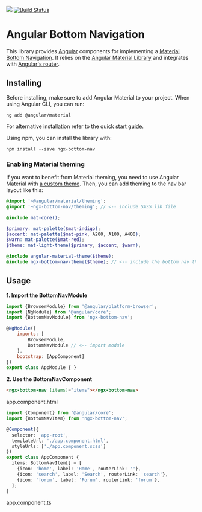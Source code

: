<a target="_blank" href="https://www.npmjs.com/package/ngx-bottom-nav">![](https://img.shields.io/npm/v/ngx-bottom-nav.svg)</a>
[![Build Status](https://github.com/kevlatus/ngx-bottom-nav/workflows/Continuous%20Integration/badge.svg)](https://github.com/kevlatus/ngx-bottom-nav/actions)

# Angular Bottom Navigation

This library provides [Angular](https://angular.io/) components for implementing a 
 [Material Bottom Navigation](https://material.io/design/components/bottom-navigation.html).
 It relies on the [Angular Material Library](https://material.angular.io/) and
 integrates with [Angular's router](https://angular.io/guide/router).

## Installing

Before installing, make sure to add Angular Material to your project. When using Angular CLI, you can run:
```
ng add @angular/material
```
For alternative installation refer to the [quick start guide](https://material.angular.io/guide/getting-started).  

Using npm, you can install the library with:  
```
npm install --save ngx-bottom-nav
```

### Enabling Material theming 

If you want to benefit from Material theming, you need to use Angular Material
 with [a custom theme](https://material.angular.io/guide/theming#defining-a-custom-theme).
 Then, you can add theming to the nav bar layout like this:
 
```scss
@import '~@angular/material/theming';
@import '~ngx-bottom-nav/theming'; // <-- include SASS lib file

@include mat-core();

$primary: mat-palette($mat-indigo);
$accent: mat-palette($mat-pink, A200, A100, A400);
$warn: mat-palette($mat-red);
$theme: mat-light-theme($primary, $accent, $warn);

@include angular-material-theme($theme);
@include ngx-bottom-nav-theme($theme); // <-- include the bottom nav theme
``` 

## Usage

**1. Import the BottomNavModule**

```javascript
import {BrowserModule} from '@angular/platform-browser';
import {NgModule} from '@angular/core';
import {BottomNavModule} from 'ngx-bottom-nav';

@NgModule({
    imports: [
        BrowserModule,
        BottomNavModule // <-- import module
    ],
    bootstrap: [AppComponent]
})
export class AppModule { }
```

**2. Use the BottomNavComponent**

```html
<ngx-bottom-nav [items]="items"></ngx-bottom-nav>
```
app.component.html

```typescript
import {Component} from '@angular/core';
import {BottomNavItem} from 'ngx-bottom-nav';

@Component({
  selector: 'app-root',
  templateUrl: './app.component.html',
  styleUrls: ['./app.component.scss']
})
export class AppComponent {
  items: BottomNavItem[] = [
    {icon: 'home', label: 'Home', routerLink: ''},
    {icon: 'search', label: 'Search', routerLink: 'search'},
    {icon: 'forum', label: 'Forum', routerLink: 'forum'},
  ];
}
```
app.component.ts
